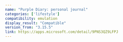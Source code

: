 ```yaml
---
name: "Purple Diary: personal journal"
categories: ['lifestyle']
compatibility: emulation
display_result: "Compatible"
version_from: "3.15.5"
link: https://apps.microsoft.com/detail/9PNS3QZ9LFPJ
---
```

